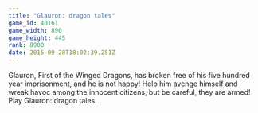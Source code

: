 ```yaml
---
title: "Glauron: dragon tales"
game_id: 40161
game_width: 890
game_height: 445
rank: 8900
date: 2015-09-28T18:02:39.251Z
---
```

Glauron, First of the Winged Dragons, has broken free of his five hundred year imprisonment, and he is not happy! Help him avenge himself and wreak havoc among the innocent citizens, but be careful, they are armed! Play Glauron: dragon tales.